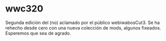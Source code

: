 # wwc320
Segunda edición del (no) aclamado por el público webiwabosCut3. Se ha rehecho desde cero con una nueva colección de mods, algunos fixeados. Esperemos que sea de agrado.
